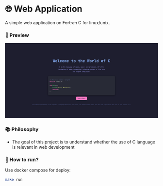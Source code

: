 # 🌐 Web Application
A simple web application on ~~Fortran~~ C for linux/unix.


### 👀 Preview
![Main page screenshot](assets/image.png)
###
### 📚 Philosophy

* The goal of this project is to understand whether the use of C language is relevant in web development

### 🏃 How to run?

Use docker compose for deploy:

```bash
make run
```